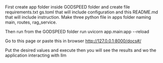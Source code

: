 First create app folder inside GODSPEED folder and create file requirements.txt gs.toml that will include configuration and this README.md that will include instruction.
Make three python file in apps folder naming main, routes, rag_service.

Then run from the GODSPEED folder run uvicorn app.main:app --reload

Go to this page or paste this in browser http://127.0.0.1:8000/docs#/

Put the desired values and execute then you will see the results and wo the application interacting with llm
